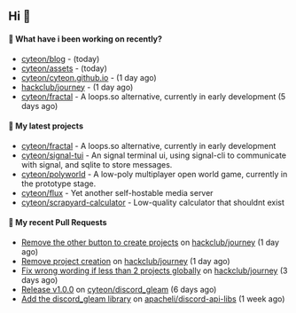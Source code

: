 ## Hi 👋

#### 👀 What have i been working on recently?

- [cyteon/blog](https://github.com/cyteon/blog) -  (today)
- [cyteon/assets](https://github.com/cyteon/assets) -  (today)
- [cyteon/cyteon.github.io](https://github.com/cyteon/cyteon.github.io) -  (1 day ago)
- [hackclub/journey](https://github.com/hackclub/journey) -  (1 day ago)
- [cyteon/fractal](https://github.com/cyteon/fractal) - A loops.so alternative, currently in early development (5 days ago)

#### 🌱 My latest projects

- [cyteon/fractal](https://github.com/cyteon/fractal) - A loops.so alternative, currently in early development
- [cyteon/signal-tui](https://github.com/cyteon/signal-tui) - An signal terminal ui, using signal-cli to communicate with signal, and sqlite to store messages.
- [cyteon/polyworld](https://github.com/cyteon/polyworld) - A low-poly multiplayer open world game, currently in the prototype stage. 
- [cyteon/flux](https://github.com/cyteon/flux) - Yet another self-hostable media server
- [cyteon/scrapyard-calculator](https://github.com/cyteon/scrapyard-calculator) - Low-quality calculator that shouldnt exist

#### 🔨 My recent Pull Requests

- [Remove the other button to create projects](https://github.com/hackclub/journey/pull/81) on [hackclub/journey](https://github.com/hackclub/journey) (1 day ago)
- [Remove project creation](https://github.com/hackclub/journey/pull/80) on [hackclub/journey](https://github.com/hackclub/journey) (1 day ago)
- [Fix wrong wording if less than 2 projects globally](https://github.com/hackclub/journey/pull/78) on [hackclub/journey](https://github.com/hackclub/journey) (3 days ago)
- [Release v1.0.0](https://github.com/cyteon/discord_gleam/pull/11) on [cyteon/discord_gleam](https://github.com/cyteon/discord_gleam) (6 days ago)
- [Add the discord_gleam library](https://github.com/apacheli/discord-api-libs/pull/74) on [apacheli/discord-api-libs](https://github.com/apacheli/discord-api-libs) (1 week ago)
